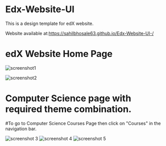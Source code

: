 # Edx-Website-UI
This is a design template for edX website.

Website available at:https://sahilbhosale63.github.io/Edx-Website-UI-/

# edX Website Home Page

![screenshot1](https://user-images.githubusercontent.com/21124445/41085160-cd87461c-6a53-11e8-8463-4be6f6ccf540.png)

![screenshot2](https://user-images.githubusercontent.com/21124445/41085162-ce66b22a-6a53-11e8-9376-7148a05c95e6.png)

# Computer Science page with required theme combination.

#To go to Computer Science Courses Page then click on "Courses" in the navigation bar.

![screenshot 3](https://user-images.githubusercontent.com/21124445/41201232-86f8bb06-6cd1-11e8-9940-7803de81037b.png)
![screenshot 4](https://user-images.githubusercontent.com/21124445/41201233-872e59e6-6cd1-11e8-88de-ab4a2900687c.png)
![screenshot 5](https://user-images.githubusercontent.com/21124445/41201234-8761bbb0-6cd1-11e8-9023-44cef8731ff3.png)
